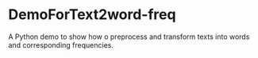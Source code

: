 # DemoForText2word-freq
A Python demo to show how o preprocess and transform texts into words and corresponding frequencies.
